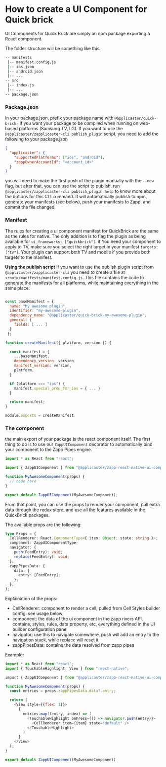 # How to create a UI Component for Quick brick

UI Components for Quick Brick are simply an npm package exporting a React component.

The folder structure will be something like this:

```bash
-- manifests
 |-- manifest.config.js
 |-- ios.json
 |-- android.json
 |-- ...
-- src
 |-- index.js
 |-- ...
-- package.json
```

### Package.json

In your package.json, prefix your package name with `@applicaster/quick-brick-` if you want your package to be compiled when running on web-based platforms (Samsung TV, LG).
If you want to use the `@applicaster/zapplicaster-cli publish_plugin` script, you need to add the following to your package.json

```json
{
  "applicaster": {
    "supportedPlatforms": ["ios", "android"],
    "zappOwnerAccountId": "<account_id>"
  }
}
```

you will need to make the first push of the plugin manually with the `--new` flag, but after that, you can use the script to publish. run `@applicaster/zapplicaster-cli publish_plugin help` to know more about the options for this CLI command. It will automatically publish to npm, generate your manifests (see below), push your manifests to Zapp. and commit the file changed.

### Manifest

The rules for creating a ui component manifest for QuickBrick are the same as the rules for native. The only addition is to flag the plugin as being available for `ui_frameworks: ["quickbrick"]`.
if You need your component to apply to TV, make sure you select the right target in your manifest `targets: ["tv"]`. Your plugin can support both TV and mobile if you provide both targets to the manifest.

**Using the publish script**
If you want to use the publish plugin script from `@applicaster/zapplicaster-cli` you need to create a file at `<root>/manifests/manifest.config.js`. This file contains the code to generate the manifests for all platforms, while maintaining everything in the same place:

```javascript

const baseManifest = {
  name: "My awesome plugin",
  identifier: "my-awesome-plugin",
  dependency_name: "@applicaster/quick-brick-my-awesome-plugin",
  general: {
    fields: [ ... ]
  }
 };

function createManifest({ platform, version }) {

  const manifest = {
    ...baseManifest,
    dependency_version: version,
    manifest_version: version,
    platform,
  }

  if (platform === "ios") {
    manifest.special_prop_for_ios = { ... }
  }

  return manifest;
}

module.exports = createManifest;
```

### The component

the main export of your package is the react component itself. The first thing to do is to use our `ZappUIComponent` decorator to automatically bind your component to the Zapp Pipes engine.

```javascript
import * as React from "react";

import { ZappUIComponent } from "@applicaster/zapp-react-native-ui-components/Components/ZappUIComponent";

function MyAwesomeComponent(props) {
  // code here
}

export default ZappUIComponent(MyAwesomeComponent);
```

From that point, you can use the props to render your component, pull extra data through the redux store, and use all the features available in the QuickBrick packages.

The available props are the following:

```typescript
type Props = {
  CellRenderer: React.ComponentType<{ item: Object; state: string }>;
  component: ZappUIComponentType;
  navigator: {
    push(FeedEntry): void;
    replace(FeedEntry): void;
  };
  zappPipesData: {
    data: {
      entry: [FeedEntry];
    };
  };
};
```

Explaination of the props:

- CellRenderer: component to render a cell, pulled from Cell Styles builder config. see usage below;
- component: the data of the ui component in the zapp rivers API. contains, styles, rules, data property, etc, everything defined in the UI builder configuration panel
- navigator: use this to navigate somewhere. push will add an entry to the navigation stack, while replace will reset it
- zappPipesData: contains the data resolved from zapp pipes

Example:

```javascript
import * as React from "react";
import { TouchableHighlight, View } from "react-native";

import { ZappUIComponent } from "@applicaster/zapp-react-native-ui-components/Components/ZappUIComponent";

function MyAwesomeComponent(props) {
  const entries = props.zappPipesData.data?.entry;

  return (
    <View style={{flex: 1}}>
      {
        entries.map((entry, index) => (
          <TouchableHighlight onPress={() => navigator.push(entry)}>
            <CellRenderer item={item} state="default" />
          </TouchableHighlight>
        )
      }
    </View>
  );
}

export default ZappUIComponent(MyAwesomeComponent)
```
